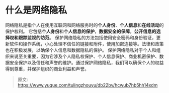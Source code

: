 # 什么是网络隐私

网络隐私是指个人在使用互联网和网络服务时的**个人身份**、**个人信息**和**在线活动**的保护权利。
它包括**个人身份**和**个人信息的保护**，**数据安全的保障**，**公开信息的选择权和跟踪监视的防范**。
保护网络隐私的方法包括使用安全密码和身份验证，更新软件和操作系统，小心处理不信任的链接和附件，使用加密连接等。法律和政策也在积极发展，以确保个人信息和数据隐私的保护。
保护网络隐私对于个人和组织来说至关重要，因为它涉及个人隐私权保护、个人信息保护、商业机密保护、数据安全保护以及信任和声誉的维护。通过保护网络隐私，我们可以确保个人的权益得到尊重，并保护组织的商业利益和声誉。


> 原文: <https://www.yuque.com/tulingzhouyu/db22bv/hcwub7hb5hh14xdm>